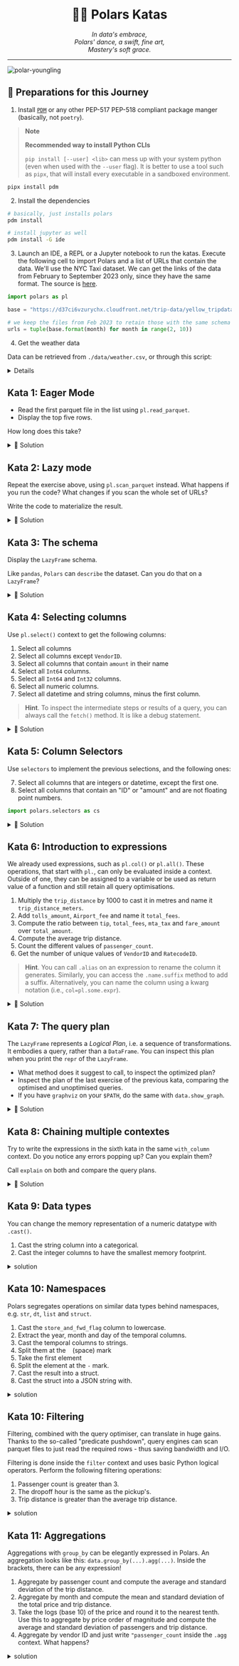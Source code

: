 <h1 align="center">🐻‍❄️ Polars Katas</h1>

<div align="center">
    <i>
        In data's embrace,<br>
        Polars' dance, a swift, fine art,<br>
        Mastery's soft grace.
    </i>
</div>

---

![polar-youngling](./public/polars-katas.png)

## 🍱 Preparations for this Journey

1. Install [`PDM`](https://pdm-project.org/latest/#recommended-installation-method) or any other PEP-517 PEP-518 compliant package manger (basically, not `poetry`).

> **Note**
>
> **Recommended way to install Python CLIs**
>
> `pip install [--user] <lib>` can mess up with your system python (even when used with the `--user` flag).
> It is better to use a tool such as `pipx`, that will install every executable in a sandboxed environment.

```bash
pipx install pdm
```

2. Install the dependencies

```bash
# basically, just installs polars
pdm install

# install jupyter as well
pdm install -G ide
```

3. Launch an IDE, a REPL or a Jupyter notebook to run the katas. Execute the following cell to import Polars and a list of URLs that contain the data. We'll use the NYC Taxi dataset. We can get the links of the data from February to September 2023 only, since they have the same format. The source is [here](https://www1.nyc.gov/site/tlc/about/tlc-trip-record-data.page).

```python
import polars as pl

base = "https://d37ci6vzurychx.cloudfront.net/trip-data/yellow_tripdata_2023-{:02d}.parquet"

# we keep the files from Feb 2023 to retain those with the same schema
urls = tuple(base.format(month) for month in range(2, 10))
```

4. Get the weather data

Data can be retrieved from `./data/weather.csv`, or through this script:

<details>

```bash
pdm install -G data
```

```python
import openmeteo_requests

import requests_cache
import polars as pl
from retry_requests import retry

# Setup the Open-Meteo API client with cache and retry on error
cache_session = requests_cache.CachedSession('.cache', expire_after = -1)
retry_session = retry(cache_session, retries = 5, backoff_factor = 0.2)
openmeteo = openmeteo_requests.Client(session = retry_session)

# Make sure all required weather variables are listed here
# The order of variables in hourly or daily is important to assign them correctly below
url = "https://archive-api.open-meteo.com/v1/archive"
params = {
	"latitude": 40.7143,
	"longitude": -74.006,
	"start_date": "2023-02-01",
	"end_date": "2023-11-30",
	"hourly": ["temperature_2m", "relative_humidity_2m", "precipitation", "rain", "snowfall", "snow_depth", "weather_code", "wind_speed_10m", "wind_speed_100m"]
}
responses = openmeteo.weather_api(url, params=params)

# Process first location. Add a for-loop for multiple locations or weather models
response = responses[0]
print(f"Coordinates {response.Latitude()}°E {response.Longitude()}°N")
print(f"Elevation {response.Elevation()} m asl")
print(f"Timezone {response.Timezone()} {response.TimezoneAbbreviation()}")
print(f"Timezone difference to GMT+0 {response.UtcOffsetSeconds()} s")

# Process hourly data. The order of variables needs to be the same as requested.
hourly = response.Hourly()
hourly_temperature_2m = hourly.Variables(0).ValuesAsNumpy()
hourly_relative_humidity_2m = hourly.Variables(1).ValuesAsNumpy()
hourly_precipitation = hourly.Variables(2).ValuesAsNumpy()
hourly_rain = hourly.Variables(3).ValuesAsNumpy()
hourly_snowfall = hourly.Variables(4).ValuesAsNumpy()
hourly_snow_depth = hourly.Variables(5).ValuesAsNumpy()
hourly_weather_code = hourly.Variables(6).ValuesAsNumpy()
hourly_wind_speed_10m = hourly.Variables(7).ValuesAsNumpy()
hourly_wind_speed_100m = hourly.Variables(8).ValuesAsNumpy()

hourly_data = {"date": pd.date_range(
	start = pd.to_datetime(hourly.Time(), unit = "s"),
	end = pd.to_datetime(hourly.TimeEnd(), unit = "s"),
	freq = pd.Timedelta(seconds = hourly.Interval()),
	inclusive = "left"
)}
hourly_data["temperature_2m"] = hourly_temperature_2m
hourly_data["relative_humidity_2m"] = hourly_relative_humidity_2m
hourly_data["precipitation"] = hourly_precipitation
hourly_data["rain"] = hourly_rain
hourly_data["snowfall"] = hourly_snowfall
hourly_data["snow_depth"] = hourly_snow_depth
hourly_data["weather_code"] = hourly_weather_code
hourly_data["wind_speed_10m"] = hourly_wind_speed_10m
hourly_data["wind_speed_100m"] = hourly_wind_speed_100m

hourly_dataframe = pl.DataFrame(data = hourly_data)
```

</details>

## Kata 1: Eager Mode

* Read the first parquet file in the list using `pl.read_parquet`.
* Display the top five rows.

How long does this take?

<details>
<summary>🔎 Solution</summary>

```python
import polars as pl

url = urls[0]

pl.read_parquet(url).head()
```
</details>

## Kata 2: Lazy mode

Repeat the exercise above, using `pl.scan_parquet` instead. What happens if you run the code? What changes if you scan the whole set of URLs?

Write the code to materialize the result.

<details>
<summary>🔎 Solution</summary>

```python
pl.scan_parquet(url).head().collect()

pl.scan_parquet(urls).head()
```
</details>

## Kata 3: The schema

Display the `LazyFrame` schema.

Like `pandas`, `Polars` can `describe` the dataset. Can you do that on a `LazyFrame`?

<details>
<summary>🔎 Solution</summary>

```python
data = pl.scan_parquet(urls)

data.schema
```
</details>

## Kata 4: Selecting columns

Use `pl.select()` context to get the following columns:

1. Select all columns
2. Select all columns except `VendorID`.
3. Select all columns that contain `amount` in their name
4. Select all `Int64` columns.
5. Select all `Int64` and `Int32` columns.
5. Select all numeric columns.
6. Select all datetime and string columns, minus the first column.

> **Hint**. To inspect the intermediate steps or results of a query, you can always call the `fetch()` method. It is like a debug statement.

<details>
<summary>🔎 Solution</summary>

```python
data = pl.scan_parquet(urls)

# 1. Select all columns
data.select(pl.all())
data.select("*")
# 2. Select all columns except `VendorID`.
data.select(pl.all().except("VendorID"))
# 3. Select all columns that contain `amount` in their name
data.select(pl.col(r"^*amount$"))
# 4. Select all integer columns.
data.select(pl.col(pl.Int64))
# 5. Select all numeric columns.
data.select(pl.col(pl.NUMERIC_DTYPES))
# 6. Select all datetime and string columns.
data.select(pl.col(pl.DateTime), pl.col(pl.Utf8))
```
</details>

## Kata 5: Column Selectors

Use `selectors` to implement the previous selections, and the following ones:

7. Select all columns that are integers or datetime, except the first one.
8. Select all columns that contain an "ID" or "amount" and are not floating point numbers.

```python
import polars.selectors as cs
```

<details>
<summary>🔎 Solution</summary>

```python

# 1. Select all columns
data.select(cs.all())
# 2. Select all columns except `VendorID`.
data.select(~cs.by_name("VendorID"))
# 3. Select all columns that contain `amount` in their name
data.select(cs.contains("amount"))
data.select(cs.matches("*amount"))
# 4. Select all integer columns.
data.select(cs.integer())
# 5. Select all numeric columns.
data.select(cs.numeric())
# 6. Select all datetime and string columns.
data.select(cs.temporal(), cs.string())
data.select(cs.temporal() | cs.string())
# 7. Select all columns that are integers or datetime, except the first one.
data.select(cs.integer() - cs.first() | cs.temporal())
# 8. Select all columns that contain an "ID" or "amount" and are not floating point numbers.
data.select(cs.contains(("ID", "Amount")) | ~cs.float())
```
</details>

## Kata 6: Introduction to expressions

We already used expressions, such as `pl.col()` or `pl.all()`. These operations, that start with `pl.`, can only be evaluated inside a context.
Outside of one, they can be assigned to a variable or be used as return value of a function and still retain all query optimisations.

1. Multiply the `trip_distance` by 1000 to cast it in metres and name it `trip_distance_meters`.
2. Add `tolls_amount`, `Airport_fee` and name it `total_fees`.
3. Compute the ratio between `tip`, `total_fees`, `mta_tax` and `fare_amount` over `total_amount`.
4. Compute the average trip distance.
5. Count the different values of `passenger_count`.
6. Get the number of unique values of `VendorID` and `RatecodeID`.

> **Hint**. You can call `.alias` on an expression to rename the column it generates. Similarly, you can access the `.name.suffix` method to add a suffix. Alternatively, you can name the column using a kwarg notation (i.e., `col=pl.some.expr`).

<details>
<summary>🔎 Solution</summary>

```python
# 1. Multiply the `trip_distance` by 1000 to cast it in metres.
data.with_columns(trip_distance_meters = pl.col("trip_distance") * 1000)
data.with_columns(pl.col("trip_distance").mul(1000).alias("trip_distance_meters"))
data.with_columns(pl.col("trip_distance").mul(1000).name.suffix("_meters"))
# 2. Add `tolls_amount`, `Airport_fee` and name it `total_fees`.
data.with_columns(total_fees=pl.col("tolls_amount") + pl.col("Airport_fee")))
# 3. Compute the ratio between `tip`, `mta_tax` and `fare_amount` over `total_amount`.
data.with_columns(pl.col("tip", "mta_tax", "fare_amount").truediv("total_amount").name.suffix("_pct"))
# 4. Compute the average trip distance.
data.with_columns(pl.col("trip_distance").mean())
# 5. Count the unique values of `passenger_count`.
data.with_columns(pl.col("passenger_count").value_counts())
# 6. Get the unique values of `VendorID` and `RatecodeID`.
data.with_columns(pl.col("VendorID", "RatecodeID").n_unique())
```
</details>

## Kata 7: The query plan

The `LazyFrame` represents a *Logical Plan*, i.e. a sequence of transformations. It embodies a query, rather than a `DataFrame`. You can inspect this plan when you print the `repr` of the `LazyFrame`.

* What method does it suggest to call, to inspect the optimized plan?
* Inspect the plan of the last exercise of the previous kata, comparing the optimised and unoptimised queries.
* If you have `graphviz` on your `$PATH`, do the same with `data.show_graph`.

<details>
<summary>🔎 Solution</summary>

```python
percentage_change = pl.col("tip", "mta_tax", "fare_amount").truediv("total_amount").with_suffix("_pct")
data.with_columns(percentage_change).explain(optimized=True)
data.with_columns(percentage_change).explain(optimized=True)
```
</details>

## Kata 8: Chaining multiple contextes

Try to write the expressions in the sixth kata in the same `with_column` context. Do you notice any errors popping up? Can you explain them?

Call `explain` on both and compare the query plans.

<details>
<summary>🔎 Solution</summary>

```python
data.with_columns(
    pl.col("trip_distance").mul(1000).name.suffix("_meters"),
    pl.col("tolls_amount").add(pl.col("Airport_fee")).alias("total_fees"),
).with_columns(
    pl.col("tip_amount", "total_fees", "mta_tax", "fare_amount").truediv(pl.col("total_amount")).name.suffix("_pct")
).explain()
```
</details>

## Kata 9: Data types

You can change the memory representation of a numeric datatype with `.cast()`.

1. Cast the string column into a categorical.
1. Cast the integer columns to have the smallest memory footprint.

<details>
<summary>solution</summary>

```python
data.select(
    cs.temporal().as_expr().cast(pl.Date),
    cs.string().as_expr().cast(pl.Categorical),
    cs.numeric().shrink_dtype()
)
```
</details>

## Kata 10: Namespaces

Polars segregates operations on similar data types behind namespaces, e.g. `str`, `dt`, `list` and `struct`.

1. Cast the `store_and_fwd_flag` column to lowercase.
2. Extract the year, month and day of the temporal columns.
3. Cast the temporal columns to strings.
  1. Split them at the ` ` (space) mark
  2. Take the first element
  3. Split the element at the `-` mark.
  4. Cast the result into a struct.
  5. Cast the struct into a JSON string with.

<details>
<summary>solution</summary>

```python
data.select(
    cs.temporal().as_expr()
    .cast(pl.Utf8)
    .str.split(" ")
    .list.first()
    .str.split("-")
    .list.to_struct()
    .struct.json_encode()
).fetch()
```
</details>

## Kata 10: Filtering

Filtering, combined with the query optimiser, can translate in huge gains. Thanks to the so-called "predicate pushdown", query engines can scan parquet files to just read the required rows - thus saving bandwidth and I/O.

Filtering is done inside the `filter` context and uses basic Python logical operators. Perform the following filtering operations:

1. Passenger count is greater than 3.
2. The dropoff hour is the same as the pickup's.
2. Trip distance is greater than the average trip distance.

<details>
<summary>solution</summary>

```python

```
</details>

## Kata 11: Aggregations

Aggregations with `group_by` can be elegantly expressed in Polars. An aggregation looks like this: `data.group_by(...).agg(...)`. Inside the brackets, there can be any expression!

1. Aggregate by passenger count and compute the average and standard deviation of the trip distance.
2. Aggregate by month and compute the mean and standard deviation of the total price and trip distance.
3. Take the logs (base 10) of the price and round it to the nearest tenth. Use this to aggregate by price order of magnitude and compute the average and standard deviation of passengers and trip distance.
4. Aggregate by vendor ID and just write `"passenger_count` inside the `.agg` context. What happens?

<details>
<summary>solution</summary>

```python

```
</details>

